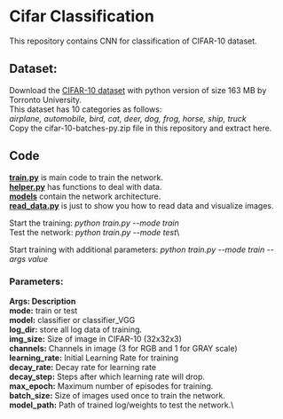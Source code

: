 # Cifar Classification

This repository contains CNN for classification of CIFAR-10 dataset.

## Dataset:
Download the [CIFAR-10 dataset](https://www.cs.toronto.edu/~kriz/cifar.html) with python version of size 163 MB by Torronto University.\
This dataset has 10 categories as follows:\
*airplane, automobile, bird, cat, deer, dog, frog, horse, ship, truck*\
Copy the cifar-10-batches-py.zip file in this repository and extract here.

## Code

**[train.py](https://github.com/vinits5/cifar_classification/blob/master/train.py)** is main code to train the network.\
**[helper.py](https://github.com/vinits5/cifar_classification/blob/master/helper.py)** has functions to deal with data.\
**[models](https://github.com/vinits5/cifar_classification/blob/master/models/)** contain the network architecture.\
**[read_data.py](https://github.com/vinits5/cifar_classification/blob/master/read_data.py)** is just to show you how to read data and visualize images.

Start the training: *python train.py --mode train*\
Test the network: *python train.py --mode test*\

Start training with additional parameters: *python train.py --mode train --args value*

### Parameters:
**Args:				Description**\
**mode:**               train or test\
**model:** classifier or classifier_VGG\
**log_dir:**			store all log data of training.\
**img_size:**			Size of image in CIFAR-10 (32x32x3)\
**channels:**			Channels in image (3 for RGB and 1 for GRAY scale)\
**learning_rate:**		Initial Learning Rate for training\
**decay_rate:**			Decay rate for learning rate\
**decay_step:**			Steps after which learning rate will drop.\
**max_epoch:**			Maximum number of episodes for training.\
**batch_size:**			Size of images used once to train the network.\
**model_path:**			Path of trained log/weights to test the network.\

